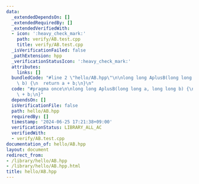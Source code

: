 ```yaml
---
data:
  _extendedDependsOn: []
  _extendedRequiredBy: []
  _extendedVerifiedWith:
  - icon: ':heavy_check_mark:'
    path: verify/AB.test.cpp
    title: verify/AB.test.cpp
  _isVerificationFailed: false
  _pathExtension: hpp
  _verificationStatusIcon: ':heavy_check_mark:'
  attributes:
    links: []
  bundledCode: "#line 2 \"hello/AB.hpp\"\n\nlong long AplusB(long long a, long long\
    \ b) {\n  return a + b;\n}\n"
  code: "#pragma once\n\nlong long AplusB(long long a, long long b) {\n  return a\
    \ + b;\n}"
  dependsOn: []
  isVerificationFile: false
  path: hello/AB.hpp
  requiredBy: []
  timestamp: '2024-06-25 17:21:38+09:00'
  verificationStatus: LIBRARY_ALL_AC
  verifiedWith:
  - verify/AB.test.cpp
documentation_of: hello/AB.hpp
layout: document
redirect_from:
- /library/hello/AB.hpp
- /library/hello/AB.hpp.html
title: hello/AB.hpp
---
```

